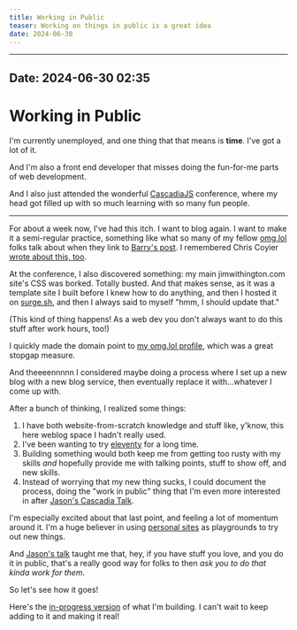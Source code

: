 ```yaml
---
title: Working in Public
teaser: Working on things in public is a great idea
date: 2024-06-30
---
```


---

## Date: 2024-06-30 02:35

# Working in Public

I'm currently unemployed, and one thing that that means is **time**. I've got a lot of it.

And I'm also a front end developer that misses doing the fun-for-me parts of web development.

And I also just attended the wonderful [CascadiaJS][cascadia] conference, where my head got filled up with so much learning with so many fun people.

---

For about a week now, I've had this itch. I want to blog again. I want to make it a semi-regular practice, something like what so many of my fellow [omg.lol][omg] folks talk about when they link to [Barry's post][justblog]. I remembered Chris Coyier [wrote about this, too][coyier].

At the conference, I also discovered something: my main jimwithington.com site's CSS was borked. Totally busted. And that makes sense, as it was a template site I built before I knew how to do anything, and then I hosted it on [surge.sh](https://surge.sh/), and then I always said to myself "hmm, I should update that."

(This kind of thing happens! As a web dev you don't always want to do this stuff after work hours, too!)

I quickly made the domain point to [my omg.lol profile][omgprofile], which was a great stopgap measure.

And theeeennnnn I considered maybe doing a process where I set up a new blog with a new blog service, then eventually replace it with...whatever I come up with.

After a bunch of thinking, I realized some things:

1. I have both website-from-scratch knowledge and stuff like, y'know, this here weblog space I hadn't really used.
2. I've been wanting to try [eleventy][11ty] for a long time.
3. Building something would both keep me from getting too rusty with my skills _and_ hopefully provide me with talking points, stuff to show off, and new skills.
4. Instead of worrying that my new thing sucks, I could document the process, doing the "work in public" thing that I'm even more interested in after [Jason's Cascadia Talk][jasonstalk].

I'm especially excited about that last point, and feeling a lot of momentum around it. I'm a huge believer in using [personal sites][personal] as playgrounds to try out new things.

And [Jason's talk][jasonstalk] taught me that, hey, if you have stuff you love, and you do it in public, that's a really good way for folks to then _ask you to do that kinda work for them_.

So let's see how it goes!

Here's the [in-progress version][netlify] of what I'm building. I can't wait to keep adding to it and making it real!

[cascadia]: https://cascadiajs.com/2024
[omg]: https://home.omg.lol/
[justblog]: https://bjhess.com/posts/you-re-a-blogger-not-an-essayist
[coyier]: https://chriscoyier.net/2022/06/27/there-is-no-bar/
[11ty]: https://www.11ty.dev/
[jasonstalk]: https://cascadiajs.com/2024/talks/putting-fun-back-into-coding
[netlify]: https://earnest-cactus-e2ee4c.netlify.app/
[omgprofile]: https://jwithy.omg.lol/
[personal]: https://personalsit.es/
